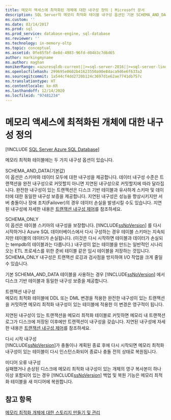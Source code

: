 ```yaml
---
title: 메모리 액세스에 최적화된 개체에 대한 내구성 정의 | Microsoft 문서
description: SQL Server의 메모리 최적화 테이블 내구성 옵션인 기본 SCHEMA_AND_DATA 및 SCHEMA_ONLY에 대해 알아봅니다.
ms.custom: ''
ms.date: 03/14/2017
ms.prod: sql
ms.prod_service: database-engine, sql-database
ms.reviewer: ''
ms.technology: in-memory-oltp
ms.topic: conceptual
ms.assetid: 0fe85fbf-8e8d-4983-96fd-d04b3c7d6d65
author: markingmyname
ms.author: maghan
monikerRange: =azuresqldb-current||>=sql-server-2016||>=sql-server-linux-2017||=azuresqldb-mi-current
ms.openlocfilehash: 299695e0602b41623550a90e84aca9d6e6f633a2
ms.sourcegitcommit: 1a544cf4dd2720b124c3697d1e62ae7741db757c
ms.translationtype: HT
ms.contentlocale: ko-KR
ms.lasthandoff: 12/14/2020
ms.locfileid: "97481234"
---
```

# <a name="defining-durability-for-memory-optimized-objects"></a>메모리 액세스에 최적화된 개체에 대한 내구성 정의
[!INCLUDE [SQL Server Azure SQL Database](../../includes/applies-to-version/sql-asdb.md)]

  메모리 최적화 테이블에는 두 가지 내구성 옵션이 있습니다.  
  
 SCHEMA_AND_DATA(기본값)  
 이 옵션은 스키마와 데이터 모두에 대한 내구성을 제공합니다. 데이터 내구성 수준은 트랜잭션을 완전 내구성으로 커밋할지 아니면 지연된 내구성으로 커밋할지에 따라 달라집니다. 완전한 내구성이 있는 트랜잭션은 디스크 기반 테이블과 유사하게 스키마 및 데이터에 대한 동일한 내구성 보증을 제공합니다. 지연된 내구성은 성능을 향상시키지만 서버 충돌이나 장애 조치(Failover)의 경우 데이터 손실을 발생시킬 수도 있습니다. 지연된 내구성에 자세한 내용은 [트랜잭션 내구성 제어](../../relational-databases/logs/control-transaction-durability.md)를 참조하세요.  
  
 SCHEMA_ONLY  
 이 옵션은 테이블 스키마의 내구성을 보장합니다. [!INCLUDE[ssNoVersion](../../includes/ssnoversion-md.md)] 를 다시 시작하거나 Azure SQL 데이터베이스에서 다시 구성하는 경우 테이블 스키마는 지속되지만 테이블의 데이터가 손실됩니다. (이것은 다시 시작하면 테이블과 데이터가 손실되는 tempdb의 테이블과는 다릅니다.) 내구성이 없는 테이블을 만드는 일반적인 시나리오는 ETL 프로세스를 위한 준비 테이블 같은 임시 테이블을 저장하는 것입니다. SCHEMA_ONLY 내구성은 트랜잭션 로깅과 검사점을 방지하여 I/O 작업을 크게 줄일 수 있습니다.  
  
 기본 SCHEMA_AND_DATA 테이블을 사용하는 경우 [!INCLUDE[ssNoVersion](../../includes/ssnoversion-md.md)] 에서 디스크 기반 테이블과 동일한 내구성 보증을 제공합니다.  
  
 트랜잭션 내구성  
 메모리 최적화 테이블에 DDL 또는 DML 변경을 적용한 완전한 내구성이 있는 트랜잭션을 커밋하면 메모리 최적화 내구성이 있는 테이블에 적용한 이 변경은 영구적이 됩니다.  
  
 지연된 내구성이 있는 트랜잭션을 메모리 최적화 테이블로 커밋하면 메모리 내 트랜잭션 로그가 디스크에 저장된 이후에만 트랜잭션이 내구성을 갖습니다. 지연된 내구성에 자세한 내용은 [트랜잭션 내구성 제어](../../relational-databases/logs/control-transaction-durability.md)를 참조하세요.  
  
 다시 시작 내구성  
 [!INCLUDE[ssNoVersion](../../includes/ssnoversion-md.md)]가 충돌이나 계획된 종료 후에 다시 시작되면 메모리 최적화 내구성이 있는 테이블이 다시 인스턴스화되어 종료나 충돌 전의 상태로 복원됩니다.  
  
 미디어 오류 내구성  
 실패했거나 손상된 디스크에 메모리 최적화 내구성이 있는 개체의 영구 복사본이 하나 이상 포함되어 있는 경우 [!INCLUDE[ssNoVersion](../../includes/ssnoversion-md.md)] 백업 및 복원 기능은 메모리 최적화 테이블을 새 미디어에 복원합니다.  
  
## <a name="see-also"></a>참고 항목  
 [메모리 최적화 개체에 대한 스토리지 만들기 및 관리](../../relational-databases/in-memory-oltp/creating-and-managing-storage-for-memory-optimized-objects.md)  
  
  
